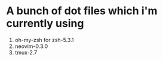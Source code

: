 A bunch of dot files which i'm currently using
==============================================
1) oh-my-zsh for zsh-5.3.1
2) neovim-0.3.0
3) tmux-2.7
